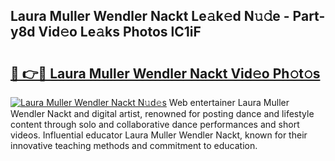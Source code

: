 ## Laura Muller Wendler Nackt Le𝚊k𝚎d N𝚞𝚍e - Part-y8d Vid𝚎o Le𝚊ks Photos lC1iF

# <h2><a href="http://fb48ab.evod.top/?m=Laura+Muller+Wendler+Nackt">🔗 👉🔴 Laura Muller Wendler Nackt Vid𝚎o Ph𝚘t𝚘s</a></h2>

[![Laura Muller Wendler Nackt N𝚞d𝚎s](https://i.imgur.com/8V9OHl7.gif)](http://fb48ab.evod.top/?m=Laura+Muller+Wendler+Nackt)
Web entertainer Laura Muller Wendler Nackt and digital artist, renowned for posting dance and lifestyle content through solo and collaborative dance performances and short videos. Influential educator Laura Muller Wendler Nackt, known for their innovative teaching methods and commitment to education. 
